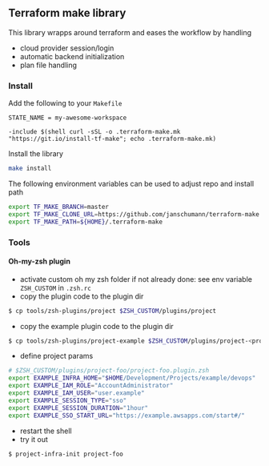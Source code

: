 ## Terraform make library

This library wrapps around terraform and eases the workflow by handling 
- cloud provider session/login
- automatic backend initialization
- plan file handling

### Install

Add the following to your `Makefile`
```
STATE_NAME = my-awesome-workspace

-include $(shell curl -sSL -o .terraform-make.mk "https://git.io/install-tf-make"; echo .terraform-make.mk)
```

Install the library
```bash
make install
```

The following environment variables can be used to adjust repo and install path
```bash
export TF_MAKE_BRANCH=master
export TF_MAKE_CLONE_URL=https://github.com/janschumann/terraform-make.git
export TF_MAKE_PATH=${HOME}/.terraform-make
```

### Tools

#### Oh-my-zsh plugin

- activate custom oh my zsh folder if not already done: see env variable `ZSH_CUSTOM` in `.zsh.rc`
- copy the plugin code to the plugin dir 
```bash 
$ cp tools/zsh-plugins/project $ZSH_CUSTOM/plugins/project
```
- copy the example plugin code to the plugin dir
```bash 
$ cp tools/zsh-plugins/project-example $ZSH_CUSTOM/plugins/project-<project_name>
```
- define project params 
```bash
# $ZSH_CUSTOM/plugins/project-foo/project-foo.plugin.zsh
export EXAMPLE_INFRA_HOME="$HOME/Development/Projects/example/devops"
export EXAMPLE_IAM_ROLE="AccountAdministrator"
export EXAMPLE_IAM_USER="user.example"
export EXAMPLE_SESSION_TYPE="sso"
export EXAMPLE_SESSION_DURATION="1hour"
export EXAMPLE_SSO_START_URL="https://example.awsapps.com/start#/"
```
- restart the shell
- try it out 
```bash
$ project-infra-init project-foo
```

